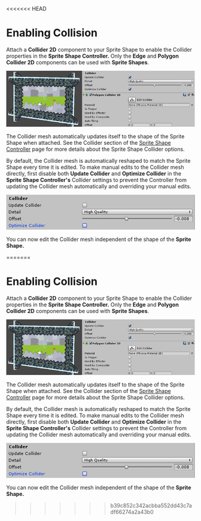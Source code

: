 <<<<<<< HEAD
# Enabling Collision

Attach a __Collider 2D__ component to your Sprite Shape to enable the Collider properties in the __Sprite Shape Controller.__ Only the __Edge__ and __Polygon Collider 2D__ components can be used with __Sprite Shapes__.

![Attaching a Collider component](images/v1.1-Collider.png)

The Collider mesh automatically updates itself to the shape of the Sprite Shape when attached. See the Collider section of the [Sprite Shape Controller](SSController.md) page for more details about the Sprite Shape Collider options.

By default, the Collider mesh is automatically reshaped to match the Sprite Shape every time it is edited. To make manual edits to the Collider mesh directly, first disable both __Update Collider__ and __Optimize Collider__ in the __Sprite Shape Controller's__ Collider settings to prevent the Controller from updating the Collider mesh automatically and overriding your manual edits.

![Disabling the Collider options](images/v1.1-ColliderOptionsDisable.png)

You can now edit the Collider mesh independent of the shape of the __Sprite Shape.__

=======
# Enabling Collision

Attach a __Collider 2D__ component to your Sprite Shape to enable the Collider properties in the __Sprite Shape Controller.__ Only the __Edge__ and __Polygon Collider 2D__ components can be used with __Sprite Shapes__.

![Attaching a Collider component](images/v1.1-Collider.png)

The Collider mesh automatically updates itself to the shape of the Sprite Shape when attached. See the Collider section of the [Sprite Shape Controller](SSController.md) page for more details about the Sprite Shape Collider options.

By default, the Collider mesh is automatically reshaped to match the Sprite Shape every time it is edited. To make manual edits to the Collider mesh directly, first disable both __Update Collider__ and __Optimize Collider__ in the __Sprite Shape Controller's__ Collider settings to prevent the Controller from updating the Collider mesh automatically and overriding your manual edits.

![Disabling the Collider options](images/v1.1-ColliderOptionsDisable.png)

You can now edit the Collider mesh independent of the shape of the __Sprite Shape.__

>>>>>>> b39c852c342acbba552dd43c7adf66274a2a43b0

